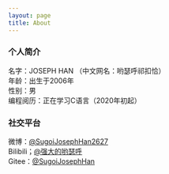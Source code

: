 ```yaml
---
layout: page
title: About
---
```


### 个人简介            
名字：JOSEPH HAN （中文网名：哟瑟呼祁扣恰）                                                       
年龄：出生于2006年                   
性别：男                
编程阅历：正在学习C语言（2020年初起）                       
                  
### 社交平台        
微博：[@SugoiJosephHan2627](https://weibo.com/SugoiJosephHan2627)                           
Bilibili；[@强大的哟瑟呼](https://space.bilibili.com/1093503283)                                                         
Gitee：[@SugoiJosephHan](https://gitee.com/sugoijosephhan)                                               
